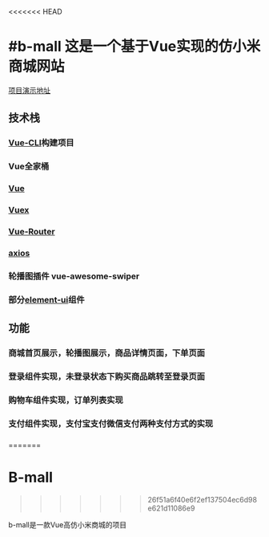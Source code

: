 <<<<<<< HEAD
# #b-mall 这是一个基于Vue实现的仿小米商城网站

<a href='https://175.24.113.15/#/index'>项目演示地址</a>

## 技术栈

### <a href="https://cli.vuejs.org/zh/">Vue-CLI</a>构建项目
### Vue全家桶


  ###  <a href="https://cn.vuejs.org/">Vue</a>
  ### <a href="https://vuex.vuejs.org/zh/">Vuex</a>
  ### <a href="https://router.vuejs.org/zh/">Vue-Router</a>
  ### <a href="https://github.com/axios/axios">axios</a>

### 轮播图插件 <a herf='https://github.com/surmon-china/vue-awesome-swiper'>vue-awesome-swiper</a>

### 部分<a href='https://github.com/ElemeFE/element'>element-ui</a>组件





## 功能



### 商城首页展示，轮播图展示，商品详情页面，下单页面

### 登录组件实现，未登录状态下购买商品跳转至登录页面

### 购物车组件实现，订单列表实现

### 支付组件实现，支付宝支付微信支付两种支付方式的实现

### 


=======
# B-mall
>>>>>>> 26f51a6f40e6f2ef137504ec6d98e621d11086e9

b-mall是一款Vue高仿小米商城的项目

